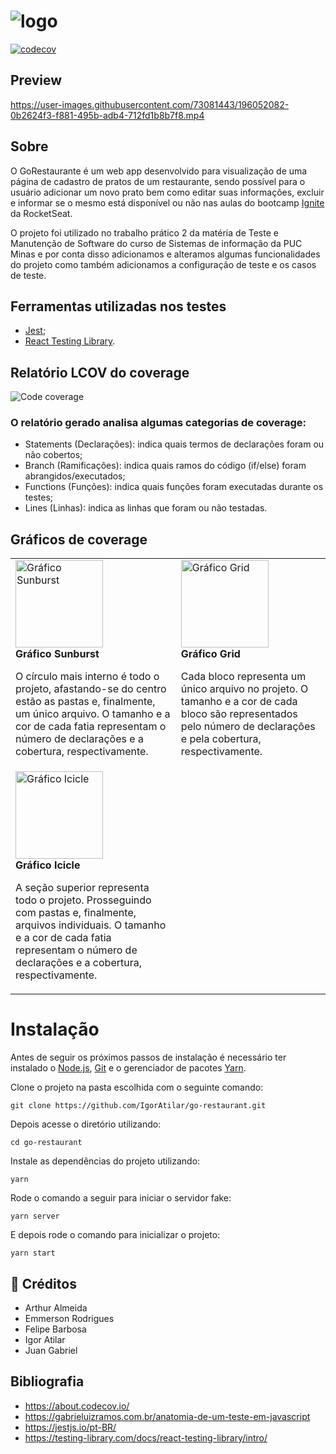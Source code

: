 # ![logo](https://user-images.githubusercontent.com/73081443/196050119-8c5c3518-b5fc-440d-b808-ebc91527c2fd.svg)

[![codecov](https://codecov.io/gh/IgorAtilar/go-restaurant/branch/main/graph/badge.svg?token=RRCHEG0RCQ)](https://codecov.io/gh/IgorAtilar/go-restaurant)

## Preview

https://user-images.githubusercontent.com/73081443/196052082-0b2624f3-f881-495b-adb4-712fd1b8b7f8.mp4

## Sobre

O GoRestaurante é um web app desenvolvido para visualização de uma página de cadastro de pratos de um restaurante, sendo possível para o usuário adicionar um novo prato bem como editar suas informações, excluir e informar se o mesmo está disponível ou não nas aulas do bootcamp [Ignite](https://lp.rocketseat.com.br/ignite) da RocketSeat.

O projeto foi utilizado no trabalho prático 2 da matéria de Teste e Manutenção de Software do curso de Sistemas de informação da PUC Minas e por conta disso adicionamos e alteramos algumas funcionalidades do projeto como também adicionamos a configuração de teste e os casos de teste.

## Ferramentas utilizadas nos testes

-   [Jest](https://jestjs.io/pt-BR/);
-   [React Testing Library](https://testing-library.com/docs/react-testing-library/intro/).

## Relatório LCOV do coverage

![Code coverage](https://user-images.githubusercontent.com/73081443/196050920-a9730665-9766-4a9f-820b-6fe5f6294026.png)

### O relatório gerado analisa algumas categorias de coverage:

-   Statements (Declarações): indica quais termos de declarações foram ou não cobertos;
-   Branch (Ramificações): indica quais ramos do código (if/else) foram abrangidos/executados;
-   Functions (Funções): indica quais funções foram executadas durante os testes;
-   Lines (Linhas): indica as linhas que foram ou não testadas.

## Gráficos de coverage

<table align="center">
  <tr>
    <td>
    <img src="https://codecov.io/gh/IgorAtilar/go-restaurant/branch/main/graphs/sunburst.svg?token=RRCHEG0RCQ" height="140px;" alt="Gráfico Sunburst"/>
    <br />
    <b>Gráfico Sunburst</b>
    <br />
    <p>O círculo mais interno é todo o projeto, afastando-se do centro estão as pastas e, finalmente, um único arquivo. O tamanho e a cor de cada fatia representam o número de declarações e a cobertura, respectivamente.</p>
    <td>
    <img src="https://codecov.io/gh/IgorAtilar/go-restaurant/branch/main/graphs/tree.svg?token=RRCHEG0RCQ" height="140px;" alt="Gráfico Grid"/>
    <br />
    <b>Gráfico Grid</b>
    <br />
    <p>Cada bloco representa um único arquivo no projeto. O tamanho e a cor de cada bloco são representados pelo número de declarações e pela cobertura, respectivamente.</p>
    </td>
  </tr>
  <tr>
     <td>
    <img src="https://codecov.io/gh/IgorAtilar/go-restaurant/branch/main/graphs/icicle.svg?token=RRCHEG0RCQ" height="140px;" alt="Gráfico Icicle"/>
    <br />
    <b>Gráfico Icicle</b>
    <br />
    <p>A seção superior representa todo o projeto. Prosseguindo com pastas e, finalmente, arquivos individuais. O tamanho e a cor de cada fatia representam o número de declarações e a cobertura, respectivamente.</p>
    </td>
  </tr>
</table>

# Instalação

Antes de seguir os próximos passos de instalação é necessário ter instalado o [Node.js](https://nodejs.org/en/), [Git](https://git-scm.com/) e o gerenciador de pacotes [Yarn](https://yarnpkg.com/).

Clone o projeto na pasta escolhida com o seguinte comando:

```
git clone https://github.com/IgorAtilar/go-restaurant.git
```

Depois acesse o diretório utilizando:

```
cd go-restaurant
```

Instale as dependências do projeto utilizando:

```
yarn
```

Rode o comando a seguir para iniciar o servidor fake:

```
yarn server
```

E depois rode o comando para inicializar o projeto:

```
yarn start
```

## :construction_worker: Créditos

-   Arthur Almeida
-   Emmerson Rodrigues
-   Felipe Barbosa
-   Igor Atilar
-   Juan Gabriel

## Bibliografia

-   https://about.codecov.io/
-   https://gabrieluizramos.com.br/anatomia-de-um-teste-em-javascript
-   https://jestjs.io/pt-BR/
-   https://testing-library.com/docs/react-testing-library/intro/

